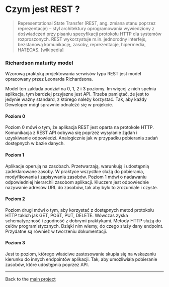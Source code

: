 # Czym jest REST ?

>Representational State Transfer (REST, ang. zmiana stanu poprzez reprezentacje) – styl architektury oprogramowania wywiedziony z doświadczeń przy pisaniu specyfikacji protokołu HTTP 
dla systemów rozproszonych. REST wykorzystuje m.in. jednorodny interfejs, bezstanową komunikację, zasoby, reprezentacje, hipermedia, HATEOAS. [wikipedia]

### Richardson maturity model

 Wzorową praktyką projektowania serwisów typu REST jest model opracowany przez Leonarda Richardsona. 
 
Model ten zakłada podział na 0, 1, 2 i 3 poziomy. Im więcej z nich spełnia aplikacja, tym bardziej przyjazne jest API. 
Trzeba pamiętać, że jest to jedynie ważny standard, z którego należy korzystać. Tak, aby każdy Deweloper mógł sprawnie odnaleźć się w projekcie.
 
#### Poziom 0

Poziom 0 mówi o tym, że aplikacja REST jest oparta na protokole HTTP. Komunikacja z REST API odbywa się poprzez wysyłanie żądań i uzyskiwanie odpowiedzi. Analogicznie jak w przypadku pobierania zadań dostępnych w bazie danych.

#### Poziom 1

Aplikacje operują na zasobach. Przetwarzają, warunkują i udostępnią zadeklarowane zasoby. W praktyce wszystkie służą do pobierania, modyfikowania i zapisywania zasobów. 
Poziom 1 mówi o nadawaniu odpowiedniej hierarchii zasobom aplikacji. Kluczem jest odpowiednie nazywanie adresów URL do zasobów, tak aby było to zrozumiałe i czyste.

#### Poziom 2

Poziom drugi mówi o tym, aby korzystać z dostępnych metod protokołu HTTP takich jak GET, POST, PUT, DELETE. Wówczas zyska schematyczność i zgodność z dobrymi praktykami.
Metody HTTP służą do celów programistycznych. Dzięki nim wiemy, do czego służy dany endpoint. Przydatne są również w tworzeniu dokumentacji.

#### Poziom 3

Jest to poziom, którego właściwe zastosowanie skupia się na wskazaniu kierunku do innych endpointów aplikacji. 
Tak, aby umożliwiała pobieranie zasobów, które udostępnia poprzez API.

---
Back to the [ main project ](https://github.com/jszlenk/Rest-Tasks-Application)